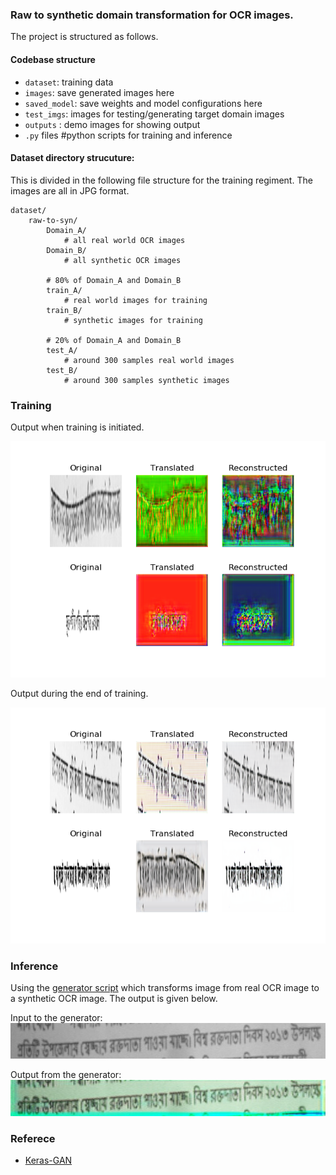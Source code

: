 ### Raw to synthetic domain transformation for OCR images. 

The project is structured as follows.

#### Codebase structure

* `dataset`: training data
* `images`: save generated images here 
* `saved_model`: save weights and model configurations here
* `test_imgs`: images for testing/generating target domain images
* `outputs` : demo images for showing output
* `.py` files #python scripts for training and inference

#### Dataset directory strucuture:

This is divided in the following file structure for the training regiment. The images are all in JPG format.

```
dataset/
	raw-to-syn/
		Domain_A/
			# all real world OCR images
		Domain_B/
			# all synthetic OCR images
		
		# 80% of Domain_A and Domain_B
		train_A/
			# real world images for training				    
		train_B/
			# synthetic images for training
		
		# 20% of Domain_A and Domain_B
		test_A/
			# around 300 samples real world images
		test_B/
			# around 300 samples synthetic images
```

### Training

Output when training is initiated.

![alt text center](media/0_0.png)

Output during the end of training.

![alt text center](media/20_1500.png)

### Inference

Using the [generator script](https://github.com/hasibzunair/raw2syn/blob/master/generate.py) which transforms image from real OCR image to a synthetic OCR image. The output is given below.

Input to the generator:
![alt text center](media/input.jpg)

Output from the generator:
![alt text center](media/output.jpg)


###  Referece
* [Keras-GAN](https://github.com/eriklindernoren/Keras-GAN)
